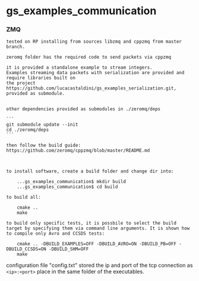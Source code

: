 # gs_examples_communication

### ZMQ

    tested on RP installing from sources libzmq and cppzmq from master branch. 

    zeromq folder has the required code to send packets via cppzmq

    it is provided a standalone example to stream integers.
    Examples streaming data packets with serialization are provided and require libraries built on 
    the project https://github.com/lucacastaldini/gs_examples_serialization.git, provided as submodule.


    other dependencies provided as submodules in ./zeromq/deps

    ```
    git submodule update --init
    cd ./zeromq/deps
    ```

    then follow the build guide: https://github.com/zeromq/cppzmq/blob/master/README.md

    

    to install software, create a build folder and change dir into:
```
    ...gs_examples_communication$ mkdir build
    ...gs_examples_communication$ cd build 
```
    to build all:
```
    cmake ..
    make
```
    to build only specific tests, it is possbile to select the build target by specifying them via command line arguments. It is shown how to compile only Avro and CCSDS tests:
```
    cmake .. -DBUILD_EXAMPLES=OFF -DBUILD_AVRO=ON -DBUILD_PB=OFF -DBUILD_CCSDS=ON -DBUILD_SHM=OFF
    make
```

configuration file "config.txt" stored the ip and port of the tcp connection as `<ip>:<port>` place in the same folder of the executables.